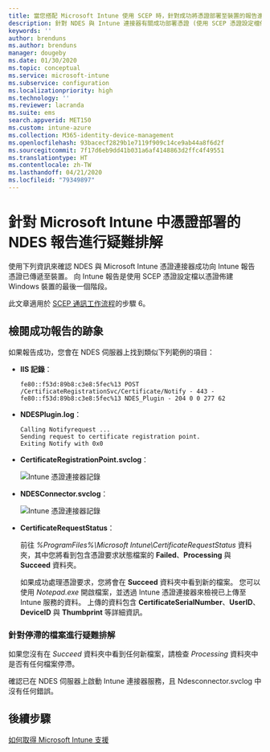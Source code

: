 ```yaml
---
title: 當您搭配 Microsoft Intune 使用 SCEP 時，針對成功將憑證部署至裝置的報告進行疑難排解 | Microsoft Docs
description: 針對 NDES 與 Intune 連接器有關成功部署憑證 (使用 SCEP 憑證設定檔佈建) 的報告進行疑難排解。
keywords: ''
author: brenduns
ms.author: brenduns
manager: dougeby
ms.date: 01/30/2020
ms.topic: conceptual
ms.service: microsoft-intune
ms.subservice: configuration
ms.localizationpriority: high
ms.technology: ''
ms.reviewer: lacranda
ms.suite: ems
search.appverid: MET150
ms.custom: intune-azure
ms.collection: M365-identity-device-management
ms.openlocfilehash: 93bacecf2829b1e7119f909c14ce9ab44a8f6d2f
ms.sourcegitcommit: 7f17d6eb9dd41b031a6af4148863d2ffc4f49551
ms.translationtype: HT
ms.contentlocale: zh-TW
ms.lasthandoff: 04/21/2020
ms.locfileid: "79349897"
---
```

# <a name="troubleshoot-ndes-reporting-of-certificate-deployments-in-microsoft-intune"></a>針對 Microsoft Intune 中憑證部署的 NDES 報告進行疑難排解

使用下列資訊來確認 NDES 與 Microsoft Intune 憑證連接器成功向 Intune 報告憑證已傳遞至裝置。 向 Intune 報告是使用 SCEP 憑證設定檔以憑證佈建 Windows 裝置的最後一個階段。

此文章適用於 [SCEP 通訊工作流程](troubleshoot-scep-certificate-profiles.md)的步驟 6。

## <a name="review-for-signs-of-successful-reporting"></a>檢閱成功報告的跡象

如果報告成功，您會在 NDES 伺服器上找到類似下列範例的項目：

- **IIS 記錄**：

  `fe80::f53d:89b8:c3e8:5fec%13 POST /CertificateRegistrationSvc/Certificate/Notify - 443 - fe80::f53d:89b8:c3e8:5fec%13 NDES_Plugin - 204 0 0 277 62`

- **NDESPlugin.log**：

  ```
  Calling Notifyrequest ...
  Sending request to certificate registration point.
  Exiting Notify with 0x0
  ```

- **CertificateRegistrationPoint.svclog**：

  ![Intune 憑證連接器記錄](../protect/media/troubleshoot-scep-certificate-reporting/certificate-registration-point-log.png)

- **NDESConnector.svclog**：

  ![Intune 憑證連接器記錄](../protect/media/troubleshoot-scep-certificate-reporting/ndesconnector-log.png)

- **CertificateRequestStatus**：

  前往 *%ProgramFiles%\Microsoft Intune\CertificateRequestStatus* 資料夾，其中您將看到包含憑證要求狀態檔案的 **Failed**、**Processing** 與 **Succeed** 資料夾。

  如果成功處理憑證要求，您將會在 **Succeed** 資料夾中看到新的檔案。 您可以使用 *Notepad.exe* 開啟檔案，並透過 Intune 憑證連接器來檢視已上傳至 Intune 服務的資料。 上傳的資料包含 **CertificateSerialNumber**、**UserID**、**DeviceID** 與 **Thumbprint** 等詳細資訊。

### <a name="troubleshoot-stuck-files"></a>針對停滯的檔案進行疑難排解

如果您沒有在 *Succeed* 資料夾中看到任何新檔案，請檢查 *Processing* 資料夾中是否有任何檔案停滯。

確認已在 NDES 伺服器上啟動 Intune 連接器服務，且 Ndesconnector.svclog 中沒有任何錯誤。

## <a name="next-steps"></a>後續步驟

[如何取得 Microsoft Intune 支援](../fundamentals/get-support.md)
